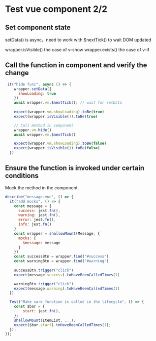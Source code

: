 # Test vue component 2/2

## Set component state
setData() is async，need to work with $nextTick() to wait DOM updated

wrapper.isVisible() the case of v-show
wrapper.exists() the case of v-if

  
## Call the function in component and verify the change
```js
 it("hide func", async () => {
    wrapper.setData({
      showLoading: true
    })
    await wrapper.vm.$nextTick(); // wait for setData
    
    expect(wrapper.vm.showLoading).toBe(true)
    expect(wrapper.isVisible()).toBe(true)

    // Call method in component
    wrapper.vm.hide()   
    await wrapper.vm.$nextTick()

    expect(wrapper.vm.showLoading).toBe(false)
    expect(wrapper.isVisible()).toBe(false)
  })
```

## Ensure the function is invoked under certain conditions

Mock the method in the component
```js
describe("message.vue", () => {
  it("add mocks", () => {
    const message = {
      success: jest.fn(),
      warning: jest.fn(),
      error: jest.fn(),
      info: jest.fn()
    }
    const wrapper = shallowMount(Message, {
      mocks: {
        $message: message
      }
    })
    const successBtn = wrapper.find("#success")
    const warningBtn = wrapper.find("#warning")
  
    successBtn.trigger("click")
    expect(message.success).toHaveBeenCalledTimes(1)

    warningBtn.trigger("click")
    expect(message.warning).toHaveBeenCalledTimes(1)
  })

  Test("Make sure function is called in the lifecycle", () => {
    const $bar = {
        start: jest.fn(),
    };
    shallowMount(ItemList, ...);
    expect($bar.start).toHaveBeenCalledTimes(1);
  });
});
```
